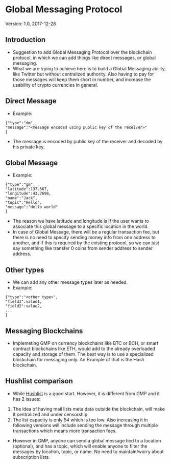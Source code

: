 # Global Messaging Protocol

Version: 1.0, 2017-12-28

## Introduction

- Suggestion to add Global Messaging Protocol over the blockchain protocol, in which we can add things like direct messages, or global messaging.
- What we are trying to achieve here is to build a Global Messaging ability, like Twitter but without centralized authority. Also having to pay for those messages will keep them short in number, and increase the usability of crypto currencies in general.

## Direct Message

- Example:

```
{"type":"dm",
"message":"<message encoded using public key of the receiver>"
}
```

- The message is encoded by public key of the receiver and decoded by his private key.

## Global Message
- Example:
```
{"type":"gm",
"latitude":137.567,
"longitude":43.7698,
"name":"Jack",
"topic":"Hello",
"message":"Hello world"
}
```
- The reason we have latitude and longitude is if the user wants to associate this global message to a specific location in the world.
- In case of Global Message, there will be a regular transaction fee, but there is no need to specify sending money info from one address to another, and if this is required by the existing protocol, 
so we can just say something like transfer 0 coins from sender address to sender address.

## Other types
- We can add any other message types later as needed.
- Example:
```
{"type":"<other type>",
"field1":value1,
"field2":value2,
...
}
```

## Messaging Blockchains
- Implemeting GMP on currency blockchains like BTC or BCH, or smart contract blockchains like ETH, would add to the already overloaded capacity and storage of them. The best way is to use a specialized blockchain for messaging only. An Example of that is the Hash blockchain.

## Hushlist comparison
- While [Hushlist](https://github.com/leto/hushlist) is a good start. However, it is different from GMP and it has 2 issues:
1. The idea of having mail lists meta data outside the blockchain, will make it centralized and under censorship. 
2. The list capacity is only 54 which is too low. Also increasing it in following versions will include sending the message through multiple transactions which means more transaction fees.

- However in GMP, anyone can send a global message tied to a location (optional), and has a topic, which will enable anyone to filter the messages by location, topic, or name. No need to maintain/worry about subscription lists.
